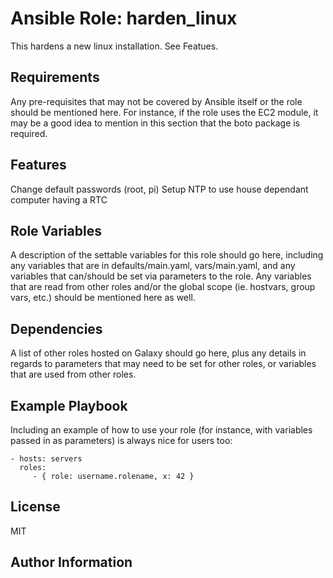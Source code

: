 # Ansible Role: harden_linux

This hardens a new linux installation.
See Featues.

## Requirements

Any pre-requisites that may not be covered by Ansible itself or the role should be mentioned here.
For instance, if the role uses the EC2 module, it may be a good idea to mention in this section that the boto package is required.

## Features

Change default passwords (root, pi)
Setup NTP to use house dependant computer having a RTC

## Role Variables

A description of the settable variables for this role should go here, including any variables that are in defaults/main.yaml, vars/main.yaml, and any variables that can/should be set via parameters to the role.
Any variables that are read from other roles and/or the global scope (ie. hostvars, group vars, etc.) should be mentioned here as well.

## Dependencies

A list of other roles hosted on Galaxy should go here, plus any details in regards to parameters that may need to be set for other roles, or variables that are used from other roles.

## Example Playbook

Including an example of how to use your role (for instance, with variables passed in as parameters) is always nice for users too:

    - hosts: servers
      roles:
         - { role: username.rolename, x: 42 }

## License

MIT

## Author Information
